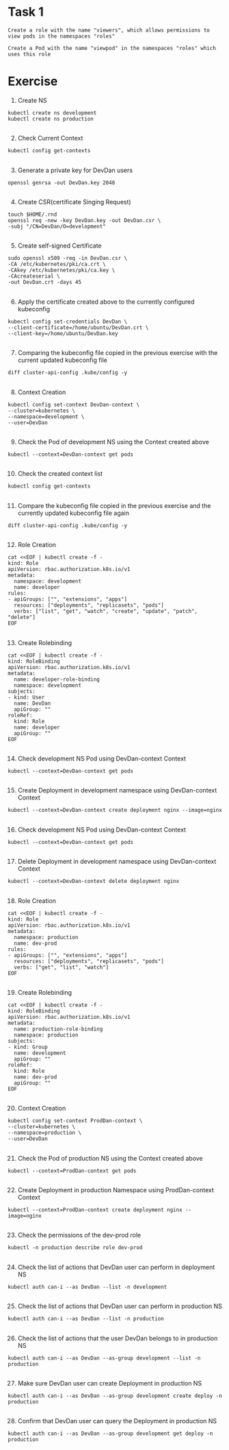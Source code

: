 # Task 1
```
Create a role with the name "viewers", which allows permissions to view pods in the namespaces "roles"

Create a Pod with the name "viewpod" in the namespaces "roles" which uses this role
```


# Exercise


1. Create NS
```
kubectl create ns development
kubectl create ns production
```

##

2. Check Current Context
```
kubectl config get-contexts
```

##

3. Generate a private key for DevDan users
```
openssl genrsa -out DevDan.key 2048
```

##

4. Create CSR(certificate Singing Request)
```
touch $HOME/.rnd
openssl req -new -key DevDan.key -out DevDan.csr \
-subj "/CN=DevDan/O=development"
```

##

5. Create self-signed Certificate
```
sudo openssl x509 -req -in DevDan.csr \
-CA /etc/kubernetes/pki/ca.crt \
-CAkey /etc/kubernetes/pki/ca.key \
-CAcreateserial \
-out DevDan.crt -days 45
```

##

6. Apply the certificate created above to the currently configured kubeconfig
```
kubectl config set-credentials DevDan \
--client-certificate=/home/ubuntu/DevDan.crt \
--client-key=/home/ubuntu/DevDan.key
```

##

7. Comparing the kubeconfig file copied in the previous exercise with the current updated kubeconfig file
```
diff cluster-api-config .kube/config -y
```

##

8. Context Creation
```
kubectl config set-context DevDan-context \
--cluster=kubernetes \
--namespace=development \
--user=DevDan
```

##

9. Check the Pod of development NS using the Context created above
```
kubectl --context=DevDan-context get pods
```

##

10. Check the created context list
```
kubectl config get-contexts
```

##

11. Compare the kubeconfig file copied in the previous exercise and the currently updated kubeconfig file again
```
diff cluster-api-config .kube/config -y
```

##

12. Role Creation
```
cat <<EOF | kubectl create -f -
kind: Role
apiVersion: rbac.authorization.k8s.io/v1
metadata:
  namespace: development
  name: developer
rules:
- apiGroups: ["", "extensions", "apps"]
  resources: ["deployments", "replicasets", "pods"]
  verbs: ["list", "get", "watch", "create", "update", "patch", "delete"]
EOF
```

##

13. Create Rolebinding
```
cat <<EOF | kubectl create -f -
kind: RoleBinding
apiVersion: rbac.authorization.k8s.io/v1
metadata:
  name: developer-role-binding
  namespace: development
subjects:
- kind: User
  name: DevDan
  apiGroup: ""
roleRef:
  kind: Role
  name: developer
  apiGroup: ""
EOF
```

##

14. Check development NS Pod using DevDan-context Context
```
kubectl --context=DevDan-context get pods
```

##

15. Create Deployment in development namespace using DevDan-context Context
```
kubectl --context=DevDan-context create deployment nginx --image=nginx
```

##

16. Check development NS Pod using DevDan-context Context
```
kubectl --context=DevDan-context get pods
```

##

17. Delete Deployment in development namespace using DevDan-context Context
```
kubectl --context=DevDan-context delete deployment nginx
```

##

18. Role Creation
```
cat <<EOF | kubectl create -f -
kind: Role
apiVersion: rbac.authorization.k8s.io/v1
metadata:
  namespace: production
  name: dev-prod
rules:
- apiGroups: ["", "extensions", "apps"]
  resources: ["deployments", "replicasets", "pods"]
  verbs: ["get", "list", "watch"]
EOF
```

##

19. Create Rolebinding
```
cat <<EOF | kubectl create -f -
kind: RoleBinding
apiVersion: rbac.authorization.k8s.io/v1
metadata:
  name: production-role-binding
  namespace: production        
subjects:
- kind: Group
  name: development
  apiGroup: ""
roleRef:
  kind: Role
  name: dev-prod                
  apiGroup: ""
EOF
```

##

20. Context Creation
```
kubectl config set-context ProdDan-context \
--cluster=kubernetes \
--namespace=production \
--user=DevDan
```

##

21. Check the Pod of production NS using the Context created above
```
kubectl --context=ProdDan-context get pods
```

##

22. Create Deployment in production Namespace using ProdDan-context Context
```
kubectl --context=ProdDan-context create deployment nginx --image=nginx
```

##

23. Check the permissions of the dev-prod role
```
kubectl -n production describe role dev-prod
```

##

24. Check the list of actions that DevDan user can perform in deployment NS
```
kubectl auth can-i --as DevDan --list -n development
```

##

25. Check the list of actions that DevDan user can perform in production NS
```
kubectl auth can-i --as DevDan --list -n production
```

##

26. Check the list of actions that the user DevDan belongs to in production NS
```
kubectl auth can-i --as DevDan --as-group development --list -n production
```

##

27. Make sure DevDan user can create Deployment in production NS
```
kubectl auth can-i --as DevDan --as-group development create deploy -n production
```

##

28. Confirm that DevDan user can query the Deployment in production NS
```
kubectl auth can-i --as DevDan --as-group development get deploy -n production
```
